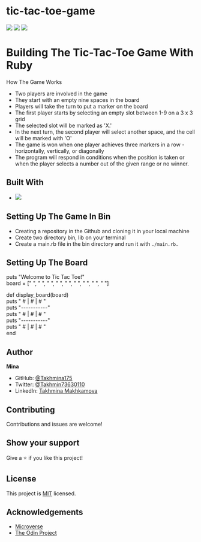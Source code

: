 # tic-tac-toe-game
![](https://img.shields.io/badge/Microverse-blueviolet)
![](https://img.shields.io/badge/TicTacToe-purple)
![](https://img.shields.io/badge/Ruby-red)

# Building The Tic-Tac-Toe Game With Ruby
How The Game Works
- Two players are involved in the game
- They start with an empty nine spaces in the board
- Players will take the turn to put a marker on the board
- The first player starts by selecting an empty slot between 1-9 on a 3 x 3 grid
- The selected slot will be marked as 'X.' 
- In the next turn, the second player will select another space, and the      cell will be marked with 'O'
- The game is won when one player achieves three markers in a row - horizontally, vertically, or diagonally
- The program will respond in conditions when the position is taken or when the player selects a number out of the given range or no winner. 

## Built With

- ![](https://img.shields.io/badge/OOP-Ruby-red)


##  Setting Up The Game In Bin

- Creating a repository in the Github and cloning it in your local machine
- Create two directory bin, lib on your terminal
- Create a main.rb file in the bin directory and run it with `./main.rb.` 


## Setting Up The Board
puts "Welcome to Tic Tac Toe!" <br>
board = [" ", " ", " ", " ", " ", " ", " ", " ", " "]


def display_board(board) <br>
  puts " # | # | # " <br>
  puts "-----------" <br>
  puts " # | # | # " <br>
  puts "-----------" <br>
  puts " # | # | # " <br>
end

## Author

**Mina**

- GitHub: [@Takhmina175](https://github.com/Takhmina175)
- Twitter: [@Takhmin73630110](https://twitter.com/Takhmin73630110)
- LinkedIn: [Takhmina Makhkamova](https://www.linkedin.com/in/takhmina-makhkamova-7628136b/)

##  Contributing

Contributions and issues are welcome!

## Show your support

Give a ⭐️ if you like this project!

## License

This project is [MIT](./LICENSE) licensed.

## Acknowledgements

- [Microverse](https://microverse.org)
- [The Odin Project](https://www.theodinproject.com/)